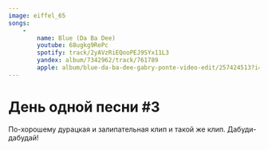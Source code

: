 ```yaml
---
image: eiffel_65
songs:
    -
        name: Blue (Da Ba Dee)
        youtube: 68ugkg9RePc
        spotify: track/2yAVzRiEQooPEJ9SYx11L3
        yandex: album/7342962/track/761789
        apple: album/blue-da-ba-dee-gabry-ponte-video-edit/257424513?i=257425447
---
```

# День одной песни #3

По-хорошему дурацкая и залипательная клип и такой же клип. Дабуди-дабудай!